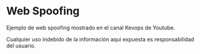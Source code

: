 # Web Spoofing

Ejemplo de web spoofing mostrado en el canal Kevops de Youtube.

Cualquier uso indebido de la información aqui expuesta es responsabilidad del usuario.
